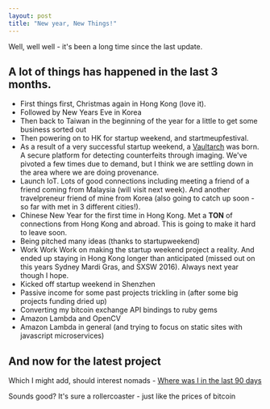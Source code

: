 ```yaml
---
layout: post
title: "New year, New Things!"
---
```


Well, well well - it's been a long time since the last update. 

## A lot of things has happened in the last 3 months.

* First things first, Christmas again in Hong Kong (love it). 
* Followed by New Years Eve in Korea
* Then back to Taiwan in the beginning of the year for a little to get some business sorted out
* Then powering on to HK for startup weekend, and startmeupfestival.
* As a result of a very successful startup weekend, a [Vaultarch](https://vaultarch.com) was born. A secure platform for detecting counterfeits through imaging. We've pivoted a few times due to demand, but I think we are settling down in the  area where we are doing provenance.
* Launch IoT. Lots of good connections including meeting a friend of a friend coming from Malaysia (will visit next week). And another travelpreneur friend of mine from Korea (also going to catch up soon - so far with met in 3 different cities!).
* Chinese New Year for the first time in Hong Kong. Met a **TON** of connections from Hong Kong and abroad. This is going to make it hard to leave soon.
* Being pitched many ideas (thanks to startupweekend)
* Work Work Work on making the startup weekend project a reality. And ended up staying in Hong Kong longer than anticipated (missed out on this years Sydney Mardi Gras, and SXSW 2016). Always next year though I hope.
* Kicked off startup weekend in Shenzhen
* Passive income for some past projects trickling in (after some big projects funding dried up)
* Converting my bitcoin exchange API bindings to ruby gems
* Amazon Lambda and OpenCV
* Amazon Lambda in general (and trying to focus on static sites with javascript microservices)

## And now for the latest project
Which I might add, should interest nomads - [Where was I in the last 90 days](http://static.barryteoh.com/travel-stats.html) 

Sounds good? It's sure a rollercoaster - just like the prices of bitcoin
